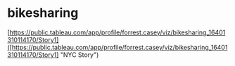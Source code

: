 # bikesharing



[https://public.tableau.com/app/profile/forrest.casey/viz/bikesharing_16401310114170/Story1]([https://public.tableau.com/app/profile/forrest.casey/viz/bikesharing_16401310114170/Story1] "NYC Story")
